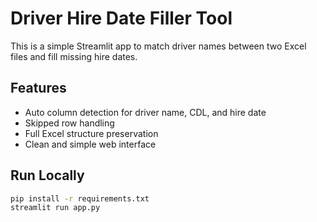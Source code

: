 
# Driver Hire Date Filler Tool

This is a simple Streamlit app to match driver names between two Excel files and fill missing hire dates.

## Features
- Auto column detection for driver name, CDL, and hire date
- Skipped row handling
- Full Excel structure preservation
- Clean and simple web interface

## Run Locally

```bash
pip install -r requirements.txt
streamlit run app.py
```
